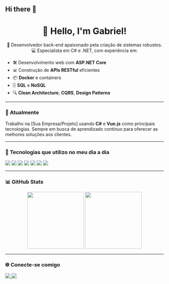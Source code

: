 ## Hi there 👋

<!--
**Meliosam/Meliosam** is a ✨ _special_ ✨ repository because its `README.md` (this file) appears on your GitHub profile.

Here are some ideas to get you started:

- 🔭 I’m currently working on ...
- 🌱 I’m currently learning ...
- 👯 I’m looking to collaborate on ...
- 🤔 I’m looking for help with ...
- 💬 Ask me about ...
- 📫 How to reach me: ...
- 😄 Pronouns: ...
- ⚡ Fun fact: ...
-->

<h1 align="center">👋 Hello, I'm Gabriel!</h1>

<p align="center">
🚀 Desenvolvedor back-end apaixonado pela criação de sistemas robustos.<br>
💻 Especialista em C# e .NET, com experiência em:
</p>

- 🛠️ Desenvolvimento web com **ASP.NET Core**
- 📊 Construção de **APIs RESTful** eficientes
- 📦 **Docker** e containers
- 🗄️ **SQL** e **NoSQL**
- 🔍 **Clean Architecture**, **CQRS**, **Design Patterns**

---

### 💼 **Atualmente**
Trabalho na [Sua Empresa/Projeto] usando **C#** e **Vue.js** como principais tecnologias. Sempre em busca de aprendizado contínuo para oferecer as melhores soluções aos clientes.

---

### 🧰 **Tecnologias que utilizo no meu dia a dia**
<p align="left">
    <img src="https://img.shields.io/badge/C%23-239120?style=for-the-badge&logo=c-sharp&logoColor=white" />
    <img src="https://img.shields.io/badge/.NET-512BD4?style=for-the-badge&logo=dotnet&logoColor=white" />
    <img src="https://img.shields.io/badge/Vue.js-4FC08D?style=for-the-badge&logo=vue.js&logoColor=white" />
    <img src="https://img.shields.io/badge/Docker-2496ED?style=for-the-badge&logo=docker&logoColor=white" />
    <img src="https://img.shields.io/badge/SQL-CC2927?style=for-the-badge&logo=microsoft-sql-server&logoColor=white" />
    <img src="https://img.shields.io/badge/GitHub-181717?style=for-the-badge&logo=github&logoColor=white" />
    <img src="https://img.shields.io/badge/Swagger-85EA2D?style=for-the-badge&logo=swagger&logoColor=black" />
</p>

---

### 📊 **GitHub Stats**
<div align="center">
    <img height="180em" src="https://github-readme-stats.vercel.app/api?username=SeuUsuario&show_icons=true&theme=tokyonight" />
    <img height="180em" src="https://github-readme-stats.vercel.app/api/top-langs/?username=SeuUsuario&layout=compact&theme=tokyonight" />
</div>

---

### 🌐 **Conecte-se comigo**
<p align="left">
    <a href="https://www.linkedin.com/in/www.linkedin.com/gabriel-alves-423410275/" target="_blank">
        <img src="https://img.shields.io/badge/LinkedIn-0077B5?style=for-the-badge&logo=linkedin&logoColor=white" />
    </a>
    <a href="https://www.youtube.com/@meliosam8029" target="_blank">
        <img src="https://img.shields.io/badge/Youtube-FF0000?style=for-the-badge&logo=youtube&logoColor=white" />
    </a>
</p>

